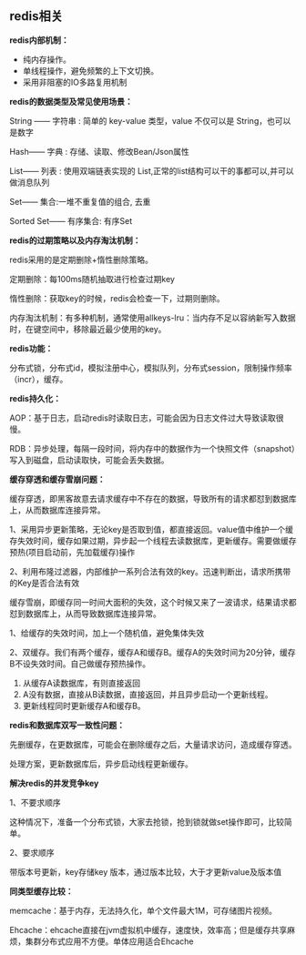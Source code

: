 ## redis相关

**redis内部机制：**

- 纯内存操作。
- 单线程操作，避免频繁的上下文切换。
- 采用非阻塞的IO多路复用机制

**redis的数据类型及常见使用场景：**

String —— 字符串 : 简单的 key-value 类型，value 不仅可以是 String，也可以是数字

Hash—— 字典 : 存储、读取、修改Bean/Json属性  

List—— 列表 : 使用双端链表实现的 List,正常的list结构可以干的事都可以,并可以做消息队列

Set—— 集合:一堆不重复值的组合, 去重

Sorted Set—— 有序集合:  有序Set

**redis的过期策略以及内存淘汰机制：**

redis采用的是定期删除+惰性删除策略。

定期删除：每100ms随机抽取进行检查过期key

惰性删除：获取key的时候，redis会检查一下，过期则删除。

内存淘汰机制：有多种机制，通常使用allkeys-lru：当内存不足以容纳新写入数据时，在键空间中，移除最近最少使用的key。

**redis功能：**

分布式锁，分布式id，模拟注册中心，模拟队列，分布式session，限制操作频率（incr），缓存。

**redis持久化：**

AOP：基于日志，启动redis时读取日志，可能会因为日志文件过大导致读取很慢。

RDB：异步处理，每隔一段时间，将内存中的数据作为一个快照文件（snapshot）写入到磁盘，启动读取快，可能会丢失数据。

**缓存穿透和缓存雪崩问题：**

缓存穿透，即黑客故意去请求缓存中不存在的数据，导致所有的请求都怼到数据库上，从而数据库连接异常。

1、采用异步更新策略，无论key是否取到值，都直接返回。value值中维护一个缓存失效时间，缓存如果过期，异步起一个线程去读数据库，更新缓存。需要做缓存预热(项目启动前，先加载缓存)操作

2、利用布隆过滤器，内部维护一系列合法有效的key。迅速判断出，请求所携带的Key是否合法有效



缓存雪崩，即缓存同一时间大面积的失效，这个时候又来了一波请求，结果请求都怼到数据库上，从而导致数据库连接异常。

1、给缓存的失效时间，加上一个随机值，避免集体失效

2、双缓存。我们有两个缓存，缓存A和缓存B。缓存A的失效时间为20分钟，缓存B不设失效时间。自己做缓存预热操作。

1. 从缓存A读数据库，有则直接返回
2. A没有数据，直接从B读数据，直接返回，并且异步启动一个更新线程。
3. 更新线程同时更新缓存A和缓存B。

**redis和数据库双写一致性问题：**

先删缓存，在更数据库，可能会在删除缓存之后，大量请求访问，造成缓存穿透。

处理方案，更新数据库后，异步启动线程更新缓存。

**解决redis的并发竞争key**

1、不要求顺序

这种情况下，准备一个分布式锁，大家去抢锁，抢到锁就做set操作即可，比较简单。

2、要求顺序

带版本号更新，key存储key 版本，通过版本比较，大于才更新value及版本值

**同类型缓存比较：**

memcache：基于内存，无法持久化，单个文件最大1M，可存储图片视频。

Ehcache：ehcache直接在jvm虚拟机中缓存，速度快，效率高；但是缓存共享麻烦，集群分布式应用不方便。单体应用适合Ehcache